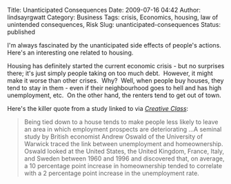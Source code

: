 Title: Unanticipated Consequences
Date: 2009-07-16 04:42
Author: lindsayrgwatt
Category: Business
Tags: crisis, Economics, housing, law of unintended consequences, Risk
Slug: unanticipated-consequences
Status: published

I'm always fascinated by the unanticipated side effects of people's actions.  Here's an interesting one related to housing.

Housing has definitely started the current economic crisis - but no surprises there; it's just simply people taking on too much debt.  However, it might make it worse than other crises.  Why?  Well, when people buy houses, they tend to stay in them - even if their neighbourhood goes to hell and has high unemployment, etc.  On the other hand, the renters tend to get out of town.

Here's the killer quote from a study linked to via [*Creative Class*](http://www.creativeclass.com/creative_class/2009/07/03/homeownerships-downsides/):

> Being tied down to a house tends to make people less likely to leave an area in which employment prospects are deteriorating …A seminal study by British economist Andrew Oswald of the University of Warwick traced the link between unemployment and homeownership. Oswald looked at the United States, the United Kingdom, France, Italy, and Sweden between 1960 and 1996 and discovered that, on average, a 10 percentage point increase in homeownership tended to correlate with a 2 percentage point increase in the unemployment rate.
